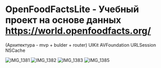 # OpenFoodFactsLite - Учебный проект на основе данных https://world.openfoodfacts.org/
(Архитектура - mvp + bulder + router)
UIKit 
AVFoundation
URLSession
NSCache

![IMG_1381](https://user-images.githubusercontent.com/61419902/137880662-eafbdb2b-4904-49dc-8ec5-a530a5eef9cd.PNG)
![IMG_1382](https://user-images.githubusercontent.com/61419902/137880671-241057d1-1dd9-4ccc-9214-1ad10b68bb34.PNG)
![IMG_1383](https://user-images.githubusercontent.com/61419902/137880685-6cfde6aa-d42c-46b2-91fe-b5ef1df5c4ee.PNG)
![IMG_1385](https://user-images.githubusercontent.com/61419902/137880688-a35743ea-c2fa-4662-8204-be4e609a1dcd.PNG)
